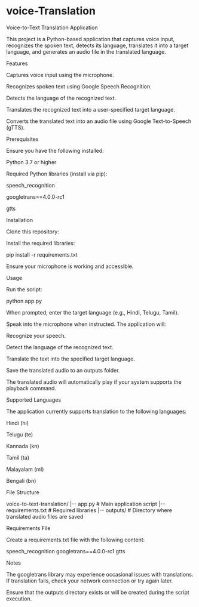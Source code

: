# voice-Translation
Voice-to-Text Translation Application

This project is a Python-based application that captures voice input, recognizes the spoken text, detects its language, translates it into a target language, and generates an audio file in the translated language.

Features

Captures voice input using the microphone.

Recognizes spoken text using Google Speech Recognition.

Detects the language of the recognized text.

Translates the recognized text into a user-specified target language.

Converts the translated text into an audio file using Google Text-to-Speech (gTTS).

Prerequisites

Ensure you have the following installed:

Python 3.7 or higher

Required Python libraries (install via pip):

speech_recognition

googletrans==4.0.0-rc1

gtts

Installation

Clone this repository:

Install the required libraries:

pip install -r requirements.txt

Ensure your microphone is working and accessible.

Usage

Run the script:

python app.py

When prompted, enter the target language (e.g., Hindi, Telugu, Tamil).

Speak into the microphone when instructed. The application will:

Recognize your speech.

Detect the language of the recognized text.

Translate the text into the specified target language.

Save the translated audio to an outputs folder.

The translated audio will automatically play if your system supports the playback command.

Supported Languages

The application currently supports translation to the following languages:

Hindi (hi)

Telugu (te)

Kannada (kn)

Tamil (ta)

Malayalam (ml)

Bengali (bn)

File Structure

voice-to-text-translation/
|-- app.py              # Main application script
|-- requirements.txt    # Required libraries
|-- outputs/            # Directory where translated audio files are saved

Requirements File

Create a requirements.txt file with the following content:

speech_recognition
googletrans==4.0.0-rc1
gtts

Notes

The googletrans library may experience occasional issues with translations. If translation fails, check your network connection or try again later.

Ensure that the outputs directory exists or will be created during the script execution.
